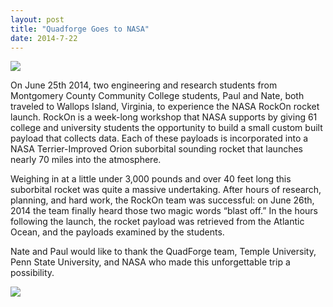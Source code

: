 ```yaml
---
layout: post
title: "Quadforge Goes to NASA"
date: 2014-7-22
---
```


<img src="To Nasa.jpg"/>

On June 25th 2014, two engineering and research students from Montgomery County Community College students, Paul and Nate, both traveled to Wallops Island, Virginia, to experience the NASA RockOn rocket launch. RockOn is a week-long workshop that NASA supports by giving 61 college and university students the opportunity to build a small custom built payload that collects data. Each of these payloads is incorporated into a NASA Terrier-Improved Orion suborbital sounding rocket that launches nearly 70 miles into the atmosphere.

Weighing in at a little under 3,000 pounds and over 40 feet long this suborbital rocket was quite a massive undertaking. After hours of research, planning, and hard work, the RockOn team was successful: on June 26th, 2014 the team finally heard those two magic words “blast off.” In the hours following the launch, the rocket payload was retrieved from the Atlantic Ocean, and the payloads examined by the students.

Nate and Paul would like to thank the QuadForge team, Temple University, Penn State University, and NASA who made this unforgettable trip a possibility.

<img src="At Nasa.jpg"/>